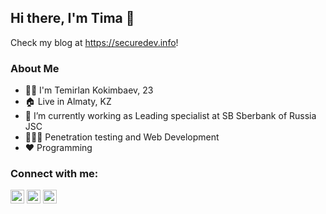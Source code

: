 ## Hi there, I'm Tima 👋
Check my blog at https://securedev.info!

### About Me
- 👦🏼 I'm Temirlan Kokimbaev, 23
- 🏠 Live in Almaty, KZ
- 🔭 I’m currently working as Leading specialist at SB Sberbank of Russia JSC
- 👨🏼‍💻 Penetration testing and Web Development
- ❤️ Programming

### Connect with me:
<a href="https://linkedin.com/in/tima" target="_blank"><img src="https://static-exp1.licdn.com/sc/h/2if24wp7oqlodqdlgei1n1520" width="22px" alt="LinkedIn"></a>
<a href="https://instagram.com/t1mploit" target="_blank"><img src="https://www.instagram.com/static/images/ico/apple-touch-icon-76x76-precomposed.png/666282be8229.png" width="22px" alt="Instagram"></a>
<a href="https://github.com/t1maa" target="_blank"><img src="https://github.com/fluidicon.png" width="22px" alt="GitHub"></a>
